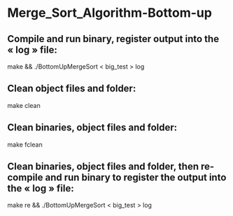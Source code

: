 # Merge_Sort_Algorithm-Bottom-up

## Compile and run binary, register output into the « log » file:
make && ./BottomUpMergeSort < big_test > log

## Clean object files and folder:
make clean

## Clean binaries, object files and folder:
make fclean

## Clean binaries, object files and folder, then re-compile and run binary to register the output into the « log » file:
make re && ./BottomUpMergeSort < big_test > log
